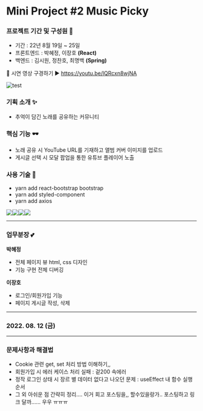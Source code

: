 # Mini Project #2 Music Picky
### 프로젝트 기간 및 구성원 🎈
- 기간 : 22년 8월 19일 ~ 25일
- 프론트엔드 : 박혜정, 이장호 **(React)**
- 백엔드 : 김시원, 정찬호, 최명백 **(Spring)**

🌈 시연 영상 구경하기 ▶ https://youtu.be/lQRcxn8wjNA

![test](https://user-images.githubusercontent.com/97497201/185758458-d4fca82e-c5ae-4789-b182-c89b49f5f5a4.png)

### 기획 소개 ✨
- 추억이 담긴 노래를 공유하는 커뮤니티
### 핵심 기능 🕶
- 노래 공유 시 YouTube URL를 기재하고 앨범 커버 이미지를 업로드
- 게시글 선택 시 모달 팝업을 통한 유튜브 플레이어 노출
### 사용 기술 🎃
- yarn add react-bootstrap bootstrap
- yarn add styled-component
- yarn add axios

<img src="https://img.shields.io/badge/git-F05032?style=for-the-badge&logo=git&logoColor=white"><img src="https://img.shields.io/badge/react-61DAFB?style=for-the-badge&logo=react&logoColor=black"><img src="https://img.shields.io/badge/bootstrap-7952B3?style=for-the-badge&logo=bootstrap&logoColor=white"><img src="https://img.shields.io/badge/github-181717?style=for-the-badge&logo=github&logoColor=white">

---

### 업무분장 💕
**박혜정**
- 전체 페이지 뷰 html, css 디자인
- 기능 구현 전체 디버깅

**이장호**
- 로그인/회원가입 기능
- 페이지 게시글 작성, 삭제
---
### 2022. 08. 12 (금)

---
### 문제사항과 해결법
- Cookie 관련 get, set 처리 방법 이해하기,,
- 회원가입 시 에러 케이스 처리 실패 : 겉200 속에러
- 정작 로그인 상태 시 장르 별 데이터 없다고 나오던 문제 : useEffect 내 함수 실행 순서
- 그 외 아쉬운 점 간략히 정리.... 이거 회고 포스팅을,, 할수있을랑가.. 포스팅하고 링크 달까...... 우우 ㅠㅠㅠ